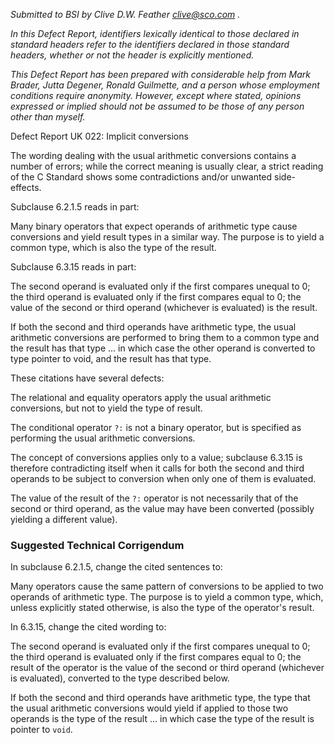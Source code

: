 *Submitted to BSI by Clive D.W. Feather clive@sco.com .*

*In this Defect Report, identifiers lexically identical to those declared in
standard headers refer to the identifiers declared in those standard headers,
whether or not the header is explicitly mentioned.*

*This Defect Report has been prepared with considerable help from Mark Brader,
Jutta Degener, Ronald Guilmette, and a person whose employment conditions
require anonymity. However, except where stated, opinions expressed or implied
should not be assumed to be those of any person other than myself.*

Defect Report UK 022: Implicit conversions

The wording dealing with the usual arithmetic conversions contains a number of
errors; while the correct meaning is usually clear, a strict reading of the C
Standard shows some contradictions and/or unwanted side-effects.

Subclause 6.2.1.5 reads in part:

Many binary operators that expect operands of arithmetic type cause conversions
and yield result types in a similar way. The purpose is to yield a common type,
which is also the type of the result.

Subclause 6.3.15 reads in part:

The second operand is evaluated only if the first compares unequal to 0; the
third operand is evaluated only if the first compares equal to 0; the value of
the second or third operand (whichever is evaluated) is the result.

If both the second and third operands have arithmetic type, the usual arithmetic
conversions are performed to bring them to a common type and the result has that
type ... in which case the other operand is converted to type pointer to void,
and the result has that type.

These citations have several defects:

The relational and equality operators apply the usual arithmetic conversions,
but not to yield the type of result.

The conditional operator `?:` is not a binary operator, but is specified as
performing the usual arithmetic conversions.

The concept of conversions applies only to a value; subclause 6.3.15 is
therefore contradicting itself when it calls for both the second and third
operands to be subject to conversion when only one of them is evaluated.

The value of the result of the `?:` operator is not necessarily that of the
second or third operand, as the value may have been converted (possibly yielding
a different value).

### Suggested Technical Corrigendum

In subclause 6.2.1.5, change the cited sentences to:

Many operators cause the same pattern of conversions to be applied to two
operands of arithmetic type. The purpose is to yield a common type, which,
unless explicitly stated otherwise, is also the type of the operator's result.

In 6.3.15, change the cited wording to:

The second operand is evaluated only if the first compares unequal to 0; the
third operand is evaluated only if the first compares equal to 0; the result of
the operator is the value of the second or third operand (whichever is
evaluated), converted to the type described below.

If both the second and third operands have arithmetic type, the type that the
usual arithmetic conversions would yield if applied to those two operands is the
type of the result ... in which case the type of the result is pointer to
`void`.

